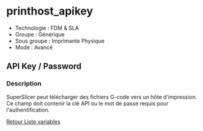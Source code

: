 # printhost_apikey

* Technologie : FDM & SLA
* Groupe : Générique
* Sous groupe : Imprimante Physique
* Mode : Avancé

## API Key / Password

### Description

SuperSlicer peut télécharger des fichiers G-code vers un hôte d'impression. Ce champ doit contenir la clé API ou le mot de passe requis pour l'authentification.

[Retour Liste variables](variable_list.md)